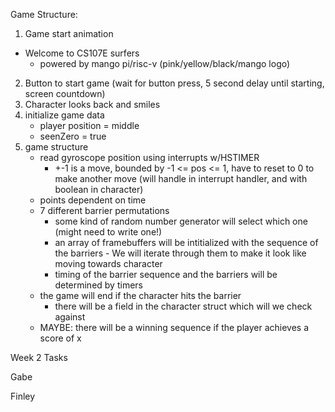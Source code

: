 Game Structure:
1. Game start animation
- Welcome to CS107E surfers
    - powered by mango pi/risc-v (pink/yellow/black/mango logo)
2. Button to start game (wait for button press, 5 second delay until starting, screen countdown)
3. Character looks back and smiles
4. initialize game data
    - player position = middle
    - seenZero = true 
5. game structure
    - read gyroscope position using interrupts w/HSTIMER
        - +-1 is a move, bounded by -1 <= pos <= 1, have to reset to 0 to make another move
        (will handle in interrupt handler, and with boolean in character)
    - points dependent on time
    - 7 different barrier permutations
         - some kind of random number generator will select which one (might need to write one!)
        - an array of framebuffers will be intitialized with the sequence of the barriers
                - We will iterate through them to make it look like moving towards character
        - timing of the barrier sequence and the barriers will be determined by timers
    - the game will end if the character hits the barrier
        - there will be a field in the character struct which will we check against 
    - MAYBE: there will be a winning sequence if the player achieves a score of x


Week 2 Tasks

Gabe


Finley
